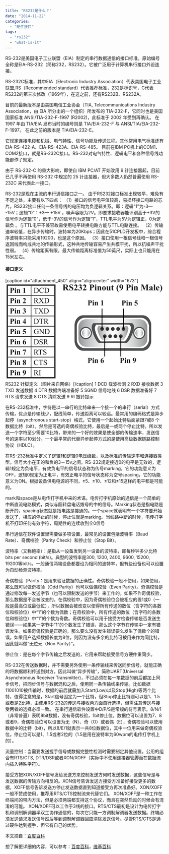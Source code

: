 ```yaml
---
title: "RS232是什么？"
date: "2014-11-22"
categories: 
  - "硬件接口"
tags: 
  - "rs232"
  - "what-is-it"
---
```


RS-232是美国电子工业联盟（EIA）制定的串行数据通信的接口标准，原始编号全称是EIA-RS-232（简称232，RS232）。它被广泛用于计算机串行接口外设连接。

RS-232C标准，其中EIA（Electronic Industry Association）代表美国电子工业联盟,RS（Recommended standard）代表推荐标准，232是标识号，C代表RS232的第三次修改（1969年），在这之前，还有RS232B、RS232A。

目前的最新版本是由美国电信工业协会（TIA, Telecommunications Industry Association，由 EIA 所分出的一个组织）所发布的 TIA-232-F，它同时也是美国国家标准 ANSI/TIA-232-F-1997 (R2002)，此标准于 2002 年受到再确认。 在 1997 年由 TIA/EIA 发布当时的编号则是 TIA/EIA-232-F 与 ANSI/TIA/EIA-232-F-1997。 在此之前的版本是 TIA/EIA-232-E。

它规定连接电缆和机械、电气特性、信号功能及传送过程。其他常用电气标准还有EIA-RS-422-A、EIA-RS-423A、EIA-RS-485。 目前在IBM PC机上的COM1、COM2接口，就是RS-232C接口。RS-232对电气特性、逻辑电平和各种信号线功能都作了规定。

由于 RS-232-C 的重大影响，即使自 IBM PC/AT 开始改用 9 针连接器起，目前已几乎不再使用 RS-232 中规定的 25 针连接器，但大多数人仍然普遍使用 RS-232C 来代表此一接口。

RS-232是现在主流的串行通信接口之一。 由于RS232接口标准出现较早，难免有不足之处，主要有以下四点： （1）接口的信号电平值较高，易损坏接口电路的芯片。RS232接口任何一条信号线的电压均为负逻辑关系。即：逻辑“1”为-3— -15V；逻辑“0”：+3— +15V ，噪声容限为2V。即要求接收器能识别高于+3V的信号作为逻辑“0”，低于-3V的信号作为逻辑“1”，TTL电平为5V为逻辑正，0为逻辑负 。与TTL电平不兼容故需使用电平转换电路方能与TTL电路连接。 （2）传输速率较低，在异步传输时，波特率为20Kbps；因此在51CPLD开发板中，综合程序波特率只能采用19200，也是这个原因。 （3）接口使用一根信号线和一根信号返回线而构成共地的传输形式，这种共地传输容易产生共模干扰，所以抗噪声干扰性弱。 （4）传输距离有限，最大传输距离标准值为50英尺，实际上也只能用在15米左右。

#### 接口定义

\[caption id="attachment\_450" align="aligncenter" width="673"\]![RS232 针脚定义](/assets/images/RS232-Pinout.png) RS232 针脚定义（图片来自网络）\[/caption\] 1 DCD 载波检测 2 RXD 接收数据 3 TXD 发送数据 4 DTR 数据终端准备好 5 SGND 信号地线 6 DSR 数据准备好 7 RTS 请求发送 8 CTS 清除发送 9 RI 振铃提示

在RS-232标准中，字符是以一串行的比特串来一个接一个的串行（serial）方式传输，优点是传输线少，配线简单，传送距离可以较远。最常用的编码格式是异步起停（asynchronous start-stop）格式，它使用一个起始比特后面紧跟7或8 个数据比特（bit），然后是可选的奇偶校验比特，最后是一或两个停止比特。所以发送一个字符至少需要10比特，带来的一个好的效果是使全部的传输速率，发送信号的速率以10划分。一个最平常的代替异步起停方式的是使用高级数据链路控制协议（HDLC）。

在RS-232标准中定义了逻辑1和逻辑0电压级数，以及标准的传输速率和连接器类型。信号大小在正的和负的3－15v之间。RS-232规定接近0的电平是无效的，逻辑1规定为负电平，有效负电平的信号状态称为传号marking，它的功能意义为OFF，逻辑0规定为正电平，有效正电平的信号状态称为空号spacing，它的功能意义为ON。根据设备供电电源的不同，±5、±10、±12和±15这样的电平都是可能的。

mark和space是从电传打字机中来的术语。电传打字机原始的通信是一个简单的中断直流电路模式，类似与圆转盘电话拨号的中的信号。Marking状态是指电路是断开的，spacing状态就是指电路是接通的。一个space就表明有一个字符要开始发送了，相应的停止的时候，停止位就是marking。当线路中断的时候，电传打字机不打印任何有效字符，周期性的连续收到全0信号

串行通信在软件设置里需要做多项设置，最常见的设置包括波特率（Baud Rate）、奇偶校验（Parity Check）和停止位（Stop Bit）。

波特率（又称鲍率）：是指从一设备发到另一设备的波特率，即每秒钟多少比特bits per second (bit/s)。典型的波特率是300, 1200, 2400, 9600, 15200, 19200等bit/s。一般通信两端设备都要设为相同的波特率，但有些设备也可以设置为自动检测波特率。

奇偶校验（Parity：是用来验证数据的正确性。奇偶校验一般不使用，如果使用，那么既可以做奇校验（Odd Parity）也可以做偶校验（Even Parity）。奇偶校验是通过修改每一发送字节（也可以限制发送的字节）来工作的。如果不作奇偶校验，那么数据是不会被改变的。在偶校验中，因为奇偶校验位会被相应的置1或0（一般是最高位或最低位），所以数据会被改变以使得所有传送的数位（含字符的各数位和校验位）中“1”的个数为偶数；在奇校验中，所有传送的数位（含字符的各数位和校验位）中“1”的个数为奇数。奇偶校验可以用于接受方检查传输是否发送生错误——如果某一字节中“1”的个数发生了错误，那么这个字节在传输中一定有错误发生。如果奇偶校验是正确的，那么要么没有发生错误要么发生了偶数个的错误。如果用户选择数据长度为8位，则因为没有多余的比特可被用来作为同比特，因此就叫做“无位元（Non Parity）”。

停止位：是在每个字节传输之后发送的，它用来帮助接受信号方硬件重同步。

RS-232在传送数据时，并不需要另外使用一条传输线来传送同步信号，就能正确的将数据顺利传送到对方，因此叫做“异步传输”，简称UART(Universal Asynchronous Receiver Transmitter)，不过必须在每一笔数据的前后都加上同步信号，把同步信号与数据混和之后，使用同一条传输线来传输。比如数据11001010被传输时，数据的前后就需加入Start(Low)以及Stop(High)等两个比特，值得注意的是，Start信号固定为一个比特，但Stop停止比特则可以是1、1.5或者是2比特，由使用RS-232的传送与接收两方面自行选择，但需注意传送与接受两者的选择必须一致。 在串行通信软件设置中D/P/S是常规的符号表示。8/N/1（非常普遍）表明8bit数据，没有奇偶校验，1bit停止位。数据位可以设置为7、8或者9，奇偶校验位可以设置为无（N）、奇（O）或者偶（E），奇偶校验可以使用数据中的比特（bit），所以8/E/1就表示一共8位数据位，其中一位用来做奇偶校验位。停止位可以是1、1.5或者2位的（1.5是用在波特率为60wpm的电传打字机上的）。

流量控制：当需要发送握手信号或数据完整性检测时需要制定其他设置。公用的组合有RTS/CTS, DTR/DSR或者XON/XOFF（实际中不使用连接器管脚而在数据流内插入特殊字符）。

接受方把XON/XOFF信号发给发送方来控制发送方何时发送数据，这些信号是与发送数据的传输方向相反的。XON信号告诉发送方接受方准备好接受更多的数据，XOFF信号告诉发送方停止发送数据直到知道接受方再次准备好。XON/XOFF一般不赞成使用，推荐用RTS/CTS控制流来代替它们。 XON/XOFF是一种工作在终端间的带内方法，但是必须两端都支持这个协议，而且在突然启动的时候会有混淆的可能。 XON/XOFF可以工作于3线的接口。RTS/CTS最初是设计为电传打字机和调制解调器半双工协作通信的，每次它只能一方调制解调器发送数据。终端必须发送请求发送信号然后等到调制解调器回应清除发送信号。尽管RTS/CTS是通过硬件达到握手，但它有自己的优势。

本文摘自：[百度百科](http://baike.baidu.com/view/1465761.htm)

想了解更详细的内容，可以参考：[百度百科](http://baike.baidu.com/view/1465761.htm)，[维基百科](http://en.wikipedia.org/wiki/RS-232)
